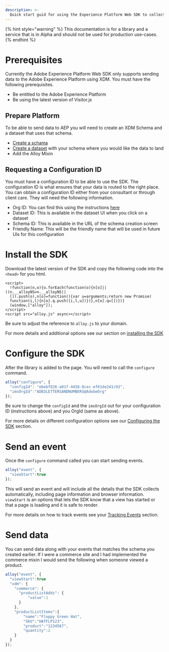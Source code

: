 ```yaml
---
description: >-
  Quick start guid for using the Experience Platform Web SDK to collect data. 
---
```


{% hint style="warning" %}
This documentation is for a library and a service that is in Alpha and should not be used for production use-cases.
{% endhint %}

# Prerequisites

Currently the Adobe Experience Platform Web SDK only supports sending data to the Adobe Experience Platform using XDM. You must have the following prerequisites.

- Be entitled to the Adobe Experience Platform
- Be using the latest version of Visitor.js

## Prepare Platform

To be able to send data to AEP you will need to create an XDM Schema and a dataset that uses that schema.

- [Create a schama](https://www.adobe.io/apis/experienceplatform/home/tutorials/alltutorials.html#!api-specification/markdown/narrative/tutorials/schema_editor_tutorial/schema_editor_tutorial.md)
- [Create a dataset](https://platform.adobe.com/dataset/overview) with your schema where you would like the data to land
- Add the Alloy Mixin

## Requesting a Configuration ID

You must have a configuration ID to be able to use the SDK. The configuration ID is what ensures that your data is routed to the right place. You can obtain a configuration ID either from your consultant or through client care. They will need the following information.

- Org ID: You can find this using the instructions [here](https://docs.adobe.com/content/help/en/core-services/interface/manage-users-and-products/organizations.html)
- Dataset ID: This is available in the dataset UI when you click on a dataset
- Schema ID: This is available in the URL of the schema creation screen
- Friendly Name: This will be the friendly name that will be used in future UIs for this configuration

# Install the SDK

Download the latest version of the SDK and copy the following code into the `<head>` for you html.

```markup
<script>
  !function(n,o){o.forEach(function(o){n[o]||((n.__alloyNS=n.__alloyNS||
  []).push(o),n[o]=function(){var u=arguments;return new Promise(
  function(i,l){n[o].q.push([i,l,u])})},n[o].q=[])})}
  (window,["alloy"]);
</script>
<script src="alloy.js" async></script>
```

Be sure to adjust the reference to `alloy.js` to your domain.

For more details and additional options see our section on [installing the SDK](../fundamentals/installing-the-sdk.md)

# Configure the SDK

After the library is added to the page. You will need to call the `configure` command.

```javascript
alloy("configure", {
  "configId": "ebebf826-a01f-4458-8cec-ef61de241c93",
  "imsOrgId":"ADB3LETTERSANDNUMBERS@AdobeOrg"
});
```

Be sure to change the `configId` and the `imsOrgId` out for your configuration ID (instructions above) and you OrgId (same as above).

For more details on different configuration options see our [Configuring the SDK](../fundamentals/configuring-the-sdk.md) section.

# Send an event

Once the `configure` command called you can start sending events.

```javascript
alloy("event", {
  "viewStart":true
});
```

This will send an event and will include all the details that the SDK collects automatically, including page information and browser information. `viewStart` is an options that lets the SDK know that a view has started or that a page is loading and it is safe to render.

For more details on how to track events see your [Tracking Events](../fundamentals/tracking-events.md) section.

# Send data

You can send data along with your events that matches the schema you created earlier. If I were a commerce site and I had implemented the commerce mixin I would send the following when someone viewed a product. 

```javascript
alloy("event", {
  "viewStart":true
  "xdm": {
    "commerce": {
      "productListAdds": {
          "value":1
      }
    },
    "productListItems":{
        "name":"Floppy Green Hat",
        "SKU":"HATFLP123",
        "product":"1234567",
        "quantity":2
    }
  }
});
```
